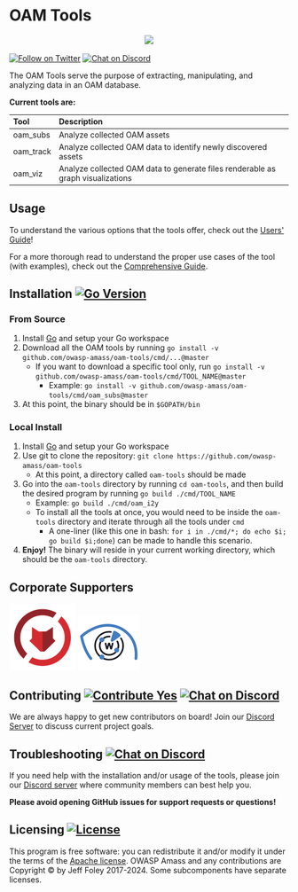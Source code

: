 # OAM Tools

<p align="center">
  <img src="https://github.com/owasp-amass/amass/blob/master/images/amass_video.gif">
</p>

[![Follow on Twitter](https://img.shields.io/twitter/follow/owaspamass.svg?logo=twitter)](https://twitter.com/owaspamass)
[![Chat on Discord](https://img.shields.io/discord/433729817918308352.svg?logo=discord)](https://discord.gg/HNePVyX3cp)


The OAM Tools serve the purpose of extracting, manipulating, and analyzing data in an OAM database.

**Current tools are:**

| Tool    | Description |
|:-------------|:-------------|
| oam_subs     | Analyze collected OAM assets|
| oam_track    | Analyze collected OAM data to identify newly discovered assets|
| oam_viz      | Analyze collected OAM data to generate files renderable as graph visualizations|

## Usage
To understand the various options that the tools offer, check out the [Users' Guide](./user_guide.md)!

For a more thorough read to understand the proper use cases of the tool (with examples), check out the [Comprehensive Guide](./comprehensive_guide.md).

## Installation [![Go Version](https://img.shields.io/github/go-mod/go-version/owasp-amass/oam-tools)](https://golang.org/dl/) 

### From Source

1. Install [Go](https://golang.org/doc/install) and setup your Go workspace
2. Download all the OAM tools by running `go install -v github.com/owasp-amass/oam-tools/cmd/...@master`
    - If you want to download a specific tool only, run `go install -v github.com/owasp-amass/oam-tools/cmd/TOOL_NAME@master`
        - Example: `go install -v github.com/owasp-amass/oam-tools/cmd/oam_subs@master`
3. At this point, the binary should be in `$GOPATH/bin`

### Local Install

1. Install [Go](https://golang.org/doc/install) and setup your Go workspace
2. Use git to clone the repository: `git clone https://github.com/owasp-amass/oam-tools`
    - At this point, a directory called `oam-tools` should be made
3. Go into the `oam-tools` directory by running `cd oam-tools`, and then build the desired program by running `go build ./cmd/TOOL_NAME`
    - Example: `go build ./cmd/oam_i2y`
    - To install all the tools at once, you would need to be inside the `oam-tools` directory and iterate through all the tools under `cmd`
        - A one-liner (like this one in bash: `for i in ./cmd/*; do echo $i; go build $i;done`) can be made to handle this scenario.
4. **Enjoy!** The binary will reside in your current working directory, which should be the `oam-tools` directory.

## Corporate Supporters

[![ZeroFox Logo](./images/zerofox_logo.png)](https://www.zerofox.com/) [![WhoisXML API Logo](./images/whoisxmlapi_logo.png)](https://www.whoisxmlapi.com/)

## Contributing [![Contribute Yes](https://img.shields.io/badge/contribute-yes-brightgreen.svg)](./CONTRIBUTING.md) [![Chat on Discord](https://img.shields.io/discord/433729817918308352.svg?logo=discord)](https://discord.gg/HNePVyX3cp)

We are always happy to get new contributors on board! Join our [Discord Server](https://discord.gg/HNePVyX3cp) to discuss current project goals.

## Troubleshooting [![Chat on Discord](https://img.shields.io/discord/433729817918308352.svg?logo=discord)](https://discord.gg/HNePVyX3cp)

If you need help with the installation and/or usage of the tools, please join our [Discord server](https://discord.gg/HNePVyX3cp) where community members can best help you.

**Please avoid opening GitHub issues for support requests or questions!**

## Licensing [![License](https://img.shields.io/badge/license-apache%202-blue)](https://www.apache.org/licenses/LICENSE-2.0)

This program is free software: you can redistribute it and/or modify it under the terms of the [Apache license](LICENSE). OWASP Amass and any contributions are Copyright © by Jeff Foley 2017-2024. Some subcomponents have separate licenses.
